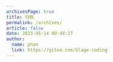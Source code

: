```yaml
---
archivesPage: true
title: 归档
permalink: /archives/
article: false
date: 2023-05-14 09:49:27
author: 
  name: phan
  link: https://gitee.com/blage-coding
---
```

